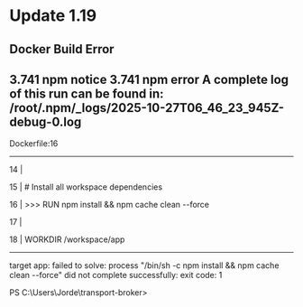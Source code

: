 <!-- markdownlint-disable MD033 -->
# Update 1.19

## Docker Build Error

3.741 npm notice
3.741 npm error A complete log of this run can be found in: /root/.npm/_logs/2025-10-27T06_46_23_945Z-debug-0.log
------
Dockerfile:16

--------------------

  14 |

  15 |     # Install all workspace dependencies

  16 | >>> RUN npm install && npm cache clean --force

  17 |

  18 |     WORKDIR /workspace/app

--------------------

target app: failed to solve: process "/bin/sh -c npm install && npm cache clean --force" did not complete successfully: exit code: 1

PS C:\Users\Jorde\transport-broker>

